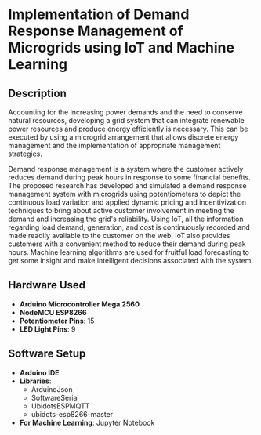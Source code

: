 # Implementation of Demand Response Management of Microgrids using IoT and Machine Learning

## Description
Accounting for the increasing power demands and the need to conserve natural resources, developing a grid system that can integrate renewable power resources and produce energy efficiently is necessary. This can be executed by using a microgrid arrangement that allows discrete energy management and the implementation of appropriate management strategies.

Demand response management is a system where the customer actively reduces demand during peak hours in response to some financial benefits. The proposed research has developed and simulated a demand response management system with microgrids using potentiometers to depict the continuous load variation and applied dynamic pricing and incentivization techniques to bring about active customer involvement in meeting the demand and increasing the grid's reliability. Using IoT, all the information regarding load demand, generation, and cost is continuously recorded and made readily available to the customer on the web. IoT also provides customers with a convenient method to reduce their demand during peak hours. Machine learning algorithms are used for fruitful load forecasting to get some insight and make intelligent decisions associated with the system.

## Hardware Used

- **Arduino Microcontroller Mega 2560**
- **NodeMCU ESP8266**
- **Potentiometer Pins**: 15
- **LED Light Pins**: 9

## Software Setup

- **Arduino IDE**
- **Libraries**: 
  - ArduinoJson
  - SoftwareSerial
  - UbidotsESPMQTT
  - ubidots-esp8266-master
- **For Machine Learning**: Jupyter Notebook

